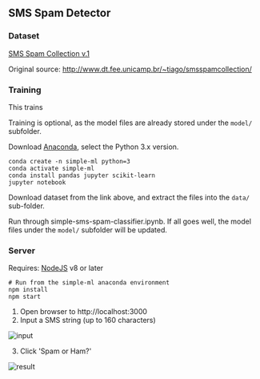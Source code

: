 ## SMS Spam Detector

### Dataset

[SMS Spam Collection v.1](https://archive.ics.uci.edu/ml/datasets/SMS+Spam+Collection)

Original source: http://www.dt.fee.unicamp.br/~tiago/smsspamcollection/ 

### Training

This trains

Training is optional, as the model files are already stored under the `model/` subfolder.

Download [Anaconda](https://www.anaconda.com/download/), select the Python 3.x version.

```
conda create -n simple-ml python=3
conda activate simple-ml
conda install pandas jupyter scikit-learn
jupyter notebook
```

Download dataset from the link above, and extract the files into the `data/` sub-folder.

Run through simple-sms-spam-classifier.ipynb. If all goes well, the model files under the `model/` subfolder will be updated.

### Server

Requires: [NodeJS](https://nodejs.org/en/download/) v8 or later

```
# Run from the simple-ml anaconda environment
npm install
npm start
```

1. Open browser to http://localhost:3000
2. Input a SMS string (up to 160 characters)

![input](assets/input.png)

3. Click 'Spam or Ham?'

![result](assets/result.png)
